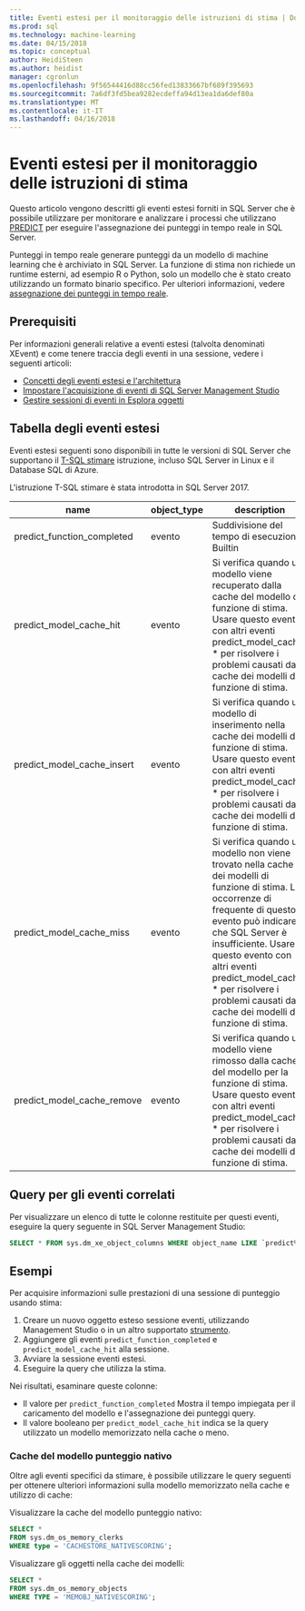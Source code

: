 ```yaml
---
title: Eventi estesi per il monitoraggio delle istruzioni di stima | Documenti Microsoft
ms.prod: sql
ms.technology: machine-learning
ms.date: 04/15/2018
ms.topic: conceptual
author: HeidiSteen
ms.author: heidist
manager: cgronlun
ms.openlocfilehash: 9f56544416d88cc56fed13833667bf689f395693
ms.sourcegitcommit: 7a6df3fd5bea9282ecdeffa94d13ea1da6def80a
ms.translationtype: MT
ms.contentlocale: it-IT
ms.lasthandoff: 04/16/2018
---
```

# <a name="extended-events-for-monitoring-predict-statements"></a>Eventi estesi per il monitoraggio delle istruzioni di stima

Questo articolo vengono descritti gli eventi estesi forniti in SQL Server che è possibile utilizzare per monitorare e analizzare i processi che utilizzano [PREDICT](https://docs.microsoft.com/sql/t-sql/queries/predict-transact-sql) per eseguire l'assegnazione dei punteggi in tempo reale in SQL Server.

Punteggi in tempo reale generare punteggi da un modello di machine learning che è archiviato in SQL Server. La funzione di stima non richiede un runtime esterni, ad esempio R o Python, solo un modello che è stato creato utilizzando un formato binario specifico. Per ulteriori informazioni, vedere [assegnazione dei punteggi in tempo reale](https://docs.microsoft.com/sql/advanced-analytics/real-time-scoring).

## <a name="prerequisites"></a>Prerequisiti

Per informazioni generali relative a eventi estesi (talvolta denominati XEvent) e come tenere traccia degli eventi in una sessione, vedere i seguenti articoli:

+ [Concetti degli eventi estesi e l'architettura](https://docs.microsoft.com/sql/relational-databases/extended-events/extended-events)
+ [Impostare l'acquisizione di eventi di SQL Server Management Studio](https://docs.microsoft.com/sql/relational-databases/extended-events/quick-start-extended-events-in-sql-server)
+ [Gestire sessioni di eventi in Esplora oggetti](https://docs.microsoft.com/sql/relational-databases/extended-events/manage-event-sessions-in-the-object-explorer)

## <a name="table-of-extended-events"></a>Tabella degli eventi estesi

Eventi estesi seguenti sono disponibili in tutte le versioni di SQL Server che supportano il [T-SQL stimare](https://docs.microsoft.com/sql/t-sql/queries/predict-transact-sql) istruzione, incluso SQL Server in Linux e il Database SQL di Azure. 

L'istruzione T-SQL stimare è stata introdotta in SQL Server 2017. 

|name |object_type|description| 
|----|----|----|
|predict_function_completed |evento  |Suddivisione del tempo di esecuzione Builtin|
|predict_model_cache_hit |evento|Si verifica quando un modello viene recuperato dalla cache del modello di funzione di stima. Usare questo evento con altri eventi predict_model_cache_ * per risolvere i problemi causati dalla cache dei modelli di funzione di stima.|
|predict_model_cache_insert |evento  |   Si verifica quando un modello di inserimento nella cache dei modelli di funzione di stima. Usare questo evento con altri eventi predict_model_cache_ * per risolvere i problemi causati dalla cache dei modelli di funzione di stima.    |
|predict_model_cache_miss   |evento|Si verifica quando un modello non viene trovato nella cache dei modelli di funzione di stima. Le occorrenze di frequente di questo evento può indicare che SQL Server è insufficiente. Usare questo evento con altri eventi predict_model_cache_ * per risolvere i problemi causati dalla cache dei modelli di funzione di stima.|
|predict_model_cache_remove |evento| Si verifica quando un modello viene rimosso dalla cache del modello per la funzione di stima. Usare questo evento con altri eventi predict_model_cache_ * per risolvere i problemi causati dalla cache dei modelli di funzione di stima.|

## <a name="query-for-related-events"></a>Query per gli eventi correlati

Per visualizzare un elenco di tutte le colonne restituite per questi eventi, eseguire la query seguente in SQL Server Management Studio:

```sql
SELECT * FROM sys.dm_xe_object_columns WHERE object_name LIKE `predict%'
```

## <a name="examples"></a>Esempi

Per acquisire informazioni sulle prestazioni di una sessione di punteggio usando stima:

1. Creare un nuovo oggetto esteso sessione eventi, utilizzando Management Studio o in un altro supportato [strumento](https://docs.microsoft.com/sql/relational-databases/extended-events/extended-events-tools).
2. Aggiungere gli eventi `predict_function_completed` e `predict_model_cache_hit` alla sessione.
3. Avviare la sessione eventi estesi.
4. Eseguire la query che utilizza la stima.

Nei risultati, esaminare queste colonne:

+ Il valore per `predict_function_completed` Mostra il tempo impiegata per il caricamento del modello e l'assegnazione dei punteggi query.
+ Il valore booleano per `predict_model_cache_hit` indica se la query utilizzato un modello memorizzato nella cache o meno. 

### <a name="native-scoring-model-cache"></a>Cache del modello punteggio nativo

Oltre agli eventi specifici da stimare, è possibile utilizzare le query seguenti per ottenere ulteriori informazioni sulla modello memorizzato nella cache e utilizzo di cache:

Visualizzare la cache del modello punteggio nativo:

```sql
SELECT *
FROM sys.dm_os_memory_clerks
WHERE type = 'CACHESTORE_NATIVESCORING';
```

Visualizzare gli oggetti nella cache dei modelli:

```sql
SELECT *
FROM sys.dm_os_memory_objects
WHERE TYPE = 'MEMOBJ_NATIVESCORING';
```


